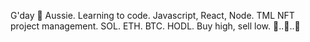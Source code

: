 G'day 👋
Aussie. Learning to code. Javascript, React, Node.
TML NFT project management. SOL. ETH. BTC. HODL.
Buy high, sell low. 🌚..🚀..💫
